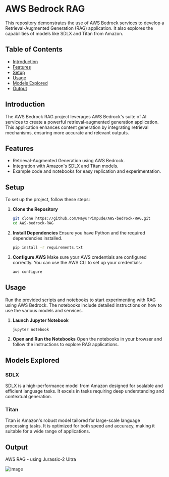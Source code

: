 # AWS Bedrock RAG

This repository demonstrates the use of AWS Bedrock services to develop a Retrieval-Augmented Generation (RAG) application. It also explores the capabilities of models like SDLX and Titan from Amazon.

## Table of Contents
- [Introduction](#introduction)
- [Features](#features)
- [Setup](#setup)
- [Usage](#usage)
- [Models Explored](#models-explored)
- [Output](#Output)

## Introduction
The AWS Bedrock RAG project leverages AWS Bedrock's suite of AI services to create a powerful retrieval-augmented generation application. This application enhances content generation by integrating retrieval mechanisms, ensuring more accurate and relevant outputs.

## Features
- Retrieval-Augmented Generation using AWS Bedrock.
- Integration with Amazon's SDLX and Titan models.
- Example code and notebooks for easy replication and experimentation.

## Setup
To set up the project, follow these steps:

1. **Clone the Repository**
    ```bash
    git clone https://github.com/MayurPimpude/AWS-bedrock-RAG.git
    cd AWS-bedrock-RAG
    ```

2. **Install Dependencies**
    Ensure you have Python and the required dependencies installed.
    ```bash
    pip install -r requirements.txt
    ```

3. **Configure AWS**
    Make sure your AWS credentials are configured correctly. You can use the AWS CLI to set up your credentials:
    ```bash
    aws configure
    ```

## Usage
Run the provided scripts and notebooks to start experimenting with RAG using AWS Bedrock. The notebooks include detailed instructions on how to use the various models and services.

1. **Launch Jupyter Notebook**
    ```bash
    jupyter notebook
    ```

2. **Open and Run the Notebooks**
    Open the notebooks in your browser and follow the instructions to explore RAG applications.

## Models Explored
### SDLX
SDLX is a high-performance model from Amazon designed for scalable and efficient language tasks. It excels in tasks requiring deep understanding and contextual generation.

### Titan
Titan is Amazon's robust model tailored for large-scale language processing tasks. It is optimized for both speed and accuracy, making it suitable for a wide range of applications.

## Output

AWS RAG - using Jurassic-2 Ultra

![image](https://github.com/user-attachments/assets/b6f43676-c15a-48b6-a7ac-2c406a8bcc58)

